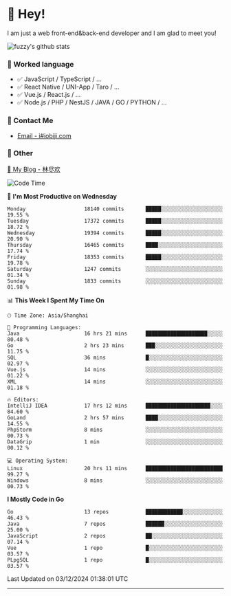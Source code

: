 # 👋 Hey!

I am just a web front-end&back-end developer and I am glad to meet you!

![fuzzy's github stats](https://github-readme-stats.vercel.app/api?username=JaydenForYou&&show_icons=true&&title_color=1abc9c&&icon_color=1abc9c)


### 📝 Worked language

- ✅ JavaScript / TypeScript / ...
- ✅ React Native / UNI-App / Taro / ...
- ✅ Vue.js / React.js / ...
- ✅ Node.js / PHP / NestJS / JAVA / GO / PYTHON / ...

### 📮 Contact Me

- [Email - i#iobiji.com](mailto:i@iobiji.com)


### 🤪 Other

[📌 My Blog - 林尽欢](https://iobiji.com)

<!--START_SECTION:waka-->
![Code Time](http://img.shields.io/badge/Code%20Time-1%2C299%20hrs%209%20mins-blue)

📅 **I'm Most Productive on Wednesday** 

```text
Monday                   18140 commits       █████░░░░░░░░░░░░░░░░░░░░   19.55 % 
Tuesday                  17372 commits       █████░░░░░░░░░░░░░░░░░░░░   18.72 % 
Wednesday                19394 commits       █████░░░░░░░░░░░░░░░░░░░░   20.90 % 
Thursday                 16465 commits       ████░░░░░░░░░░░░░░░░░░░░░   17.74 % 
Friday                   18353 commits       █████░░░░░░░░░░░░░░░░░░░░   19.78 % 
Saturday                 1247 commits        ░░░░░░░░░░░░░░░░░░░░░░░░░   01.34 % 
Sunday                   1833 commits        ░░░░░░░░░░░░░░░░░░░░░░░░░   01.98 % 
```


📊 **This Week I Spent My Time On** 

```text
🕑︎ Time Zone: Asia/Shanghai

💬 Programming Languages: 
Java                     16 hrs 21 mins      ████████████████████░░░░░   80.48 % 
Go                       2 hrs 23 mins       ███░░░░░░░░░░░░░░░░░░░░░░   11.75 % 
SQL                      36 mins             █░░░░░░░░░░░░░░░░░░░░░░░░   02.97 % 
Vue.js                   14 mins             ░░░░░░░░░░░░░░░░░░░░░░░░░   01.22 % 
XML                      14 mins             ░░░░░░░░░░░░░░░░░░░░░░░░░   01.18 % 

🔥 Editors: 
IntelliJ IDEA            17 hrs 12 mins      █████████████████████░░░░   84.60 % 
GoLand                   2 hrs 57 mins       ████░░░░░░░░░░░░░░░░░░░░░   14.55 % 
PhpStorm                 8 mins              ░░░░░░░░░░░░░░░░░░░░░░░░░   00.73 % 
DataGrip                 1 min               ░░░░░░░░░░░░░░░░░░░░░░░░░   00.12 % 

💻 Operating System: 
Linux                    20 hrs 11 mins      █████████████████████████   99.27 % 
Windows                  8 mins              ░░░░░░░░░░░░░░░░░░░░░░░░░   00.73 % 
```

**I Mostly Code in Go** 

```text
Go                       13 repos            ████████████░░░░░░░░░░░░░   46.43 % 
Java                     7 repos             ██████░░░░░░░░░░░░░░░░░░░   25.00 % 
JavaScript               2 repos             ██░░░░░░░░░░░░░░░░░░░░░░░   07.14 % 
Vue                      1 repo              █░░░░░░░░░░░░░░░░░░░░░░░░   03.57 % 
PLpgSQL                  1 repo              █░░░░░░░░░░░░░░░░░░░░░░░░   03.57 % 
```




 Last Updated on 03/12/2024 01:38:01 UTC
<!--END_SECTION:waka-->
---
